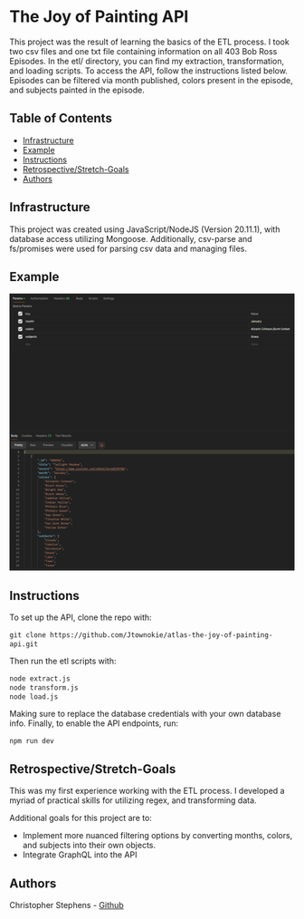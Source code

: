 # The Joy of Painting API
This project was the result of learning the basics of the ETL process. I took two csv files and one txt file containing information on all 403 Bob Ross Episodes.
In the etl/ directory, you can find my extraction, transformation, and loading scripts. To access the API, follow the instructions listed below. Episodes can be filtered via month published, colors present in the episode, and subjects painted in the episode.

## Table of Contents
* [Infrastructure](#Infrastructure)
* [Example](#Example)
* [Instructions](#Instructions)
* [Retrospective/Stretch-Goals](#Retrospective/Stretch-Goals)
* [Authors](#authors)

## Infrastructure
This project was created using JavaScript/NodeJS (Version 20.11.1), with database access utilizing Mongoose. Additionally, csv-parse and fs/promises were used for parsing csv data
and managing files.

## Example
<img src="readme-image.png"
     alt="Site Example Image" />

## Instructions
To set up the API, clone the repo with:
```
git clone https://github.com/Jtownokie/atlas-the-joy-of-painting-api.git
```
Then run the etl scripts with:
```
node extract.js
node transform.js
node load.js
```
Making sure to replace the database credentials with your own database info.
Finally, to enable the API endpoints, run:
```
npm run dev
```

## Retrospective/Stretch-Goals
This was my first experience working with the ETL process. I developed a myriad of practical skills for utilizing regex, and transforming data.

Additional goals for this project are to:
* Implement more nuanced filtering options by converting months, colors, and subjects into their own objects.
* Integrate GraphQL into the API

## Authors
Christopher Stephens - [Github](https://github.com/Jtownokie) <br/>

